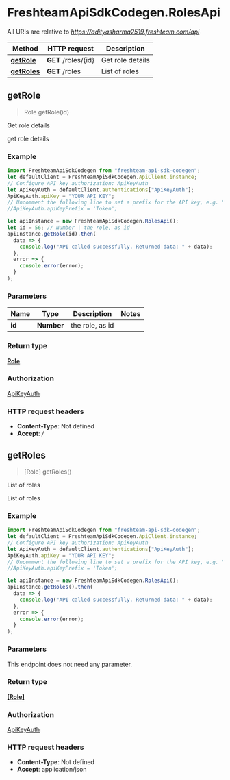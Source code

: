 # FreshteamApiSdkCodegen.RolesApi

All URIs are relative to *https://adityasharma2519.freshteam.com/api*

| Method                               | HTTP request        | Description      |
| ------------------------------------ | ------------------- | ---------------- |
| [**getRole**](RolesApi.md#getRole)   | **GET** /roles/{id} | Get role details |
| [**getRoles**](RolesApi.md#getRoles) | **GET** /roles      | List of roles    |

## getRole

> Role getRole(id)

Get role details

get role details

### Example

```javascript
import FreshteamApiSdkCodegen from "freshteam-api-sdk-codegen";
let defaultClient = FreshteamApiSdkCodegen.ApiClient.instance;
// Configure API key authorization: ApiKeyAuth
let ApiKeyAuth = defaultClient.authentications["ApiKeyAuth"];
ApiKeyAuth.apiKey = "YOUR API KEY";
// Uncomment the following line to set a prefix for the API key, e.g. "Token" (defaults to null)
//ApiKeyAuth.apiKeyPrefix = 'Token';

let apiInstance = new FreshteamApiSdkCodegen.RolesApi();
let id = 56; // Number | the role, as id
apiInstance.getRole(id).then(
  data => {
    console.log("API called successfully. Returned data: " + data);
  },
  error => {
    console.error(error);
  }
);
```

### Parameters

| Name   | Type       | Description     | Notes |
| ------ | ---------- | --------------- | ----- |
| **id** | **Number** | the role, as id |

### Return type

[**Role**](Role.md)

### Authorization

[ApiKeyAuth](../README.md#ApiKeyAuth)

### HTTP request headers

- **Content-Type**: Not defined
- **Accept**: _/_

## getRoles

> [Role] getRoles()

List of roles

List of roles

### Example

```javascript
import FreshteamApiSdkCodegen from "freshteam-api-sdk-codegen";
let defaultClient = FreshteamApiSdkCodegen.ApiClient.instance;
// Configure API key authorization: ApiKeyAuth
let ApiKeyAuth = defaultClient.authentications["ApiKeyAuth"];
ApiKeyAuth.apiKey = "YOUR API KEY";
// Uncomment the following line to set a prefix for the API key, e.g. "Token" (defaults to null)
//ApiKeyAuth.apiKeyPrefix = 'Token';

let apiInstance = new FreshteamApiSdkCodegen.RolesApi();
apiInstance.getRoles().then(
  data => {
    console.log("API called successfully. Returned data: " + data);
  },
  error => {
    console.error(error);
  }
);
```

### Parameters

This endpoint does not need any parameter.

### Return type

[**[Role]**](Role.md)

### Authorization

[ApiKeyAuth](../README.md#ApiKeyAuth)

### HTTP request headers

- **Content-Type**: Not defined
- **Accept**: application/json
